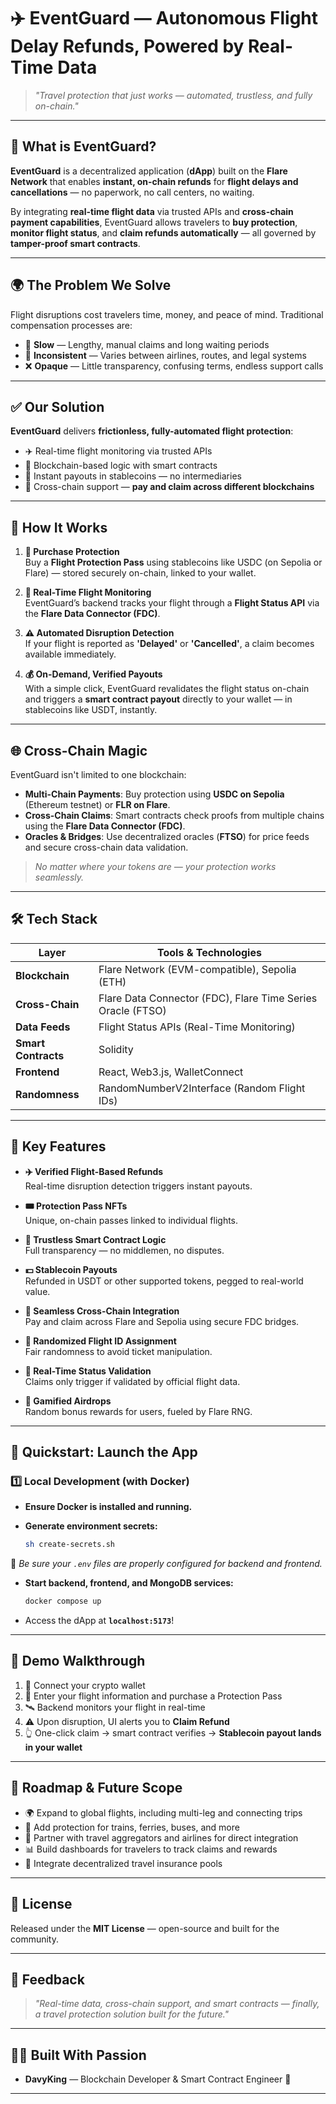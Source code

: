 # ✈️ EventGuard — Autonomous Flight Delay Refunds, Powered by Real-Time Data

> _"Travel protection that just works — automated, trustless, and fully on-chain."_

---

## 🧩 What is EventGuard?

**EventGuard** is a decentralized application (**dApp**) built on the **Flare Network** that enables **instant, on-chain refunds** for **flight delays and cancellations** — no paperwork, no call centers, no waiting.

By integrating **real-time flight data** via trusted APIs and **cross-chain payment capabilities**, EventGuard allows travelers to **buy protection**, **monitor flight status**, and **claim refunds automatically** — all governed by **tamper-proof smart contracts**.

---

## 🌍 The Problem We Solve

Flight disruptions cost travelers time, money, and peace of mind. Traditional compensation processes are:

- 🐌 **Slow** — Lengthy, manual claims and long waiting periods
- 🎲 **Inconsistent** — Varies between airlines, routes, and legal systems
- ❌ **Opaque** — Little transparency, confusing terms, endless support calls

---

## ✅ Our Solution

**EventGuard** delivers **frictionless, fully-automated flight protection**:

- ✈️ Real-time flight monitoring via trusted APIs
- 🔗 Blockchain-based logic with smart contracts
- 💸 Instant payouts in stablecoins — no intermediaries
- 🌉 Cross-chain support — **pay and claim across different blockchains**

---

## 🔧 How It Works

1. **🎫 Purchase Protection**  
   Buy a **Flight Protection Pass** using stablecoins like USDC (on Sepolia or Flare) — stored securely on-chain, linked to your wallet.

2. **📡 Real-Time Flight Monitoring**  
   EventGuard’s backend tracks your flight through a **Flight Status API** via the **Flare Data Connector (FDC)**.

3. **⚠️ Automated Disruption Detection**  
   If your flight is reported as **'Delayed'** or **'Cancelled'**, a claim becomes available immediately.

4. **💰 On-Demand, Verified Payouts**  
   With a simple click, EventGuard revalidates the flight status on-chain and triggers a **smart contract payout** directly to your wallet — in stablecoins like USDT, instantly.

---

## 🌐 Cross-Chain Magic

EventGuard isn't limited to one blockchain:

- **Multi-Chain Payments**: Buy protection using **USDC on Sepolia** (Ethereum testnet) or **FLR on Flare**.
- **Cross-Chain Claims**: Smart contracts check proofs from multiple chains using the **Flare Data Connector (FDC)**.
- **Oracles & Bridges**: Use decentralized oracles (**FTSO**) for price feeds and secure cross-chain data validation.

> _No matter where your tokens are — your protection works seamlessly._

---

## 🛠️ Tech Stack

| Layer               | Tools & Technologies                                        |
| ------------------- | ----------------------------------------------------------- |
| **Blockchain**      | Flare Network (EVM-compatible), Sepolia (ETH)               |
| **Cross-Chain**     | Flare Data Connector (FDC), Flare Time Series Oracle (FTSO) |
| **Data Feeds**      | Flight Status APIs (Real-Time Monitoring)                   |
| **Smart Contracts** | Solidity                                                    |
| **Frontend**        | React, Web3.js, WalletConnect                               |
| **Randomness**      | RandomNumberV2Interface (Random Flight IDs)                 |

---

## 🌟 Key Features

- **✈️ Verified Flight-Based Refunds**  
  Real-time disruption detection triggers instant payouts.

- **🎟️ Protection Pass NFTs**  
  Unique, on-chain passes linked to individual flights.

- **🔐 Trustless Smart Contract Logic**  
  Full transparency — no middlemen, no disputes.

- **💵 Stablecoin Payouts**  
  Refunded in USDT or other supported tokens, pegged to real-world value.

- **🌉 Seamless Cross-Chain Integration**  
  Pay and claim across Flare and Sepolia using secure FDC bridges.

- **🎲 Randomized Flight ID Assignment**  
  Fair randomness to avoid ticket manipulation.

- **📡 Real-Time Status Validation**  
  Claims only trigger if validated by official flight data.

- **🎁 Gamified Airdrops**  
  Random bonus rewards for users, fueled by Flare RNG.

---

## 🚀 Quickstart: Launch the App

### 1️⃣ Local Development (with Docker)

- **Ensure Docker is installed and running.**
- **Generate environment secrets:**

  ```bash
  sh create-secrets.sh
  ```

📌 _Be sure your `.env` files are properly configured for backend and frontend._

- **Start backend, frontend, and MongoDB services:**

  ```bash
  docker compose up
  ```

- Access the dApp at **`localhost:5173`**!

---

## 🧪 Demo Walkthrough

1. 🔗 Connect your crypto wallet
2. 🛫 Enter your flight information and purchase a Protection Pass
3. 🛰️ Backend monitors your flight in real-time
4. ⚠️ Upon disruption, UI alerts you to **Claim Refund**
5. 👆 One-click claim → smart contract verifies → **Stablecoin payout lands in your wallet**

---

## 🔭 Roadmap & Future Scope

- 🌍 Expand to global flights, including multi-leg and connecting trips
- 🚄 Add protection for trains, ferries, buses, and more
- 🤝 Partner with travel aggregators and airlines for direct integration
- 📊 Build dashboards for travelers to track claims and rewards
- 🛫 Integrate decentralized travel insurance pools

---

## 📜 License

Released under the **MIT License** — open-source and built for the community.

---

## 💬 Feedback

> _"Real-time data, cross-chain support, and smart contracts — finally, a travel protection solution built for the future."_

---

## 👨‍💻 Built With Passion

- **DavyKing** — Blockchain Developer & Smart Contract Engineer 💙

---
